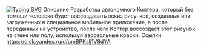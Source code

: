 [![Typing SVG](https://readme-typing-svg.herokuapp.com?color=%2336BCF7&lines=DRONE+ARTIST)](https://git.io/typing-svg)
Описание
Разработка автономного Коптера, который без помощи человека будет воссоздавать эскиз рисунков, созданных или загруженных в специальное мобильное приложение, а после переданных на устройство, после чего Коптер воссоздаст этот рисунок на стене или полу, используя аэрозольные краски.
Ссылки:
 https://disk.yandex.ru/d/umBPKslj1V8dYA
